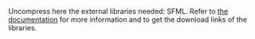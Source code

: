 Uncompress here the external libraries needed: SFML.
Refer to [the documentation](http://4ian.github.io/GD-Documentation/GDCore%20Documentation/setup_dev_env.html) for more information and to get the download links of the libraries.